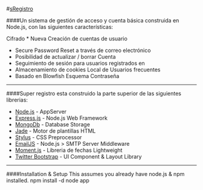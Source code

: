 #[sRegistro](https://github.com/necugar/iGob-socket-registro)

####Un sistema de gestión de acceso y cuenta básica construida en Node.js, con las siguientes características:

Cifrado * Nueva Creación de cuentas de usuario
* Secure Password Reset a través de correo electrónico
* Posibilidad de actualizar / borrar Cuenta
* Seguimiento de sesión para usuarios registrados en
* Almacenamiento de cookies Local de Usuarios frecuentes
* Basado en Blowfish Esquema Contraseña

***

####Super registro esta construido la parte superior de las siguientes librerias:

* [Node.js](http://nodejs.org/) - AppServer
* [Express.js](http://expressjs.com/) - Node.js Web Framework
* [MongoDb](http://www.mongodb.org/) - Database Storage
* [Jade](http://jade-lang.com/) - Motor de plantillas HTML
* [Stylus](http://learnboost.github.com/stylus/) - CSS Preprocessor
* [EmailJS](http://github.com/eleith/emailjs) - Node.js > SMTP Server Middleware
* [Moment.js](http://momentjs.com/) - Libreria de fechas Lightweight
* [Twitter Bootstrap](http://twitter.github.com/bootstrap/) - UI Component & Layout Library


***

####Installation & Setup
This assumes you already have node.js & npm installed.
npm install -d
node app
```
